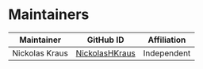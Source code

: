 # Maintainers

| Maintainer | GitHub ID | Affiliation |
| ---------- | --------- | ----------- |
| Nickolas Kraus | [NickolasHKraus](https://github.com/NickolasHKraus) | Independent |

